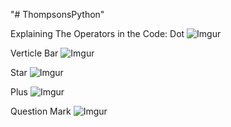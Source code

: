 "# ThompsonsPython" 

Explaining The Operators in the Code:
Dot
![Imgur](https://i.imgur.com/1CbJa9I.jpg)

Verticle Bar
![Imgur](https://i.imgur.com/83P2N6u.jpg)

Star
![Imgur](https://i.imgur.com/22vaqGr.jpg)

Plus
![Imgur](https://i.imgur.com/LBfmxtJ.jpg)

Question Mark
![Imgur](https://i.imgur.com/TE5FNza.jpg)
